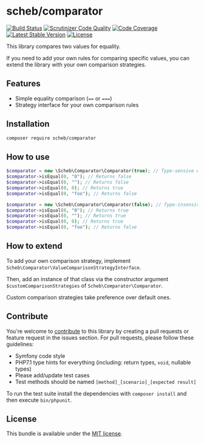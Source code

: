 scheb/comparator
================

[![Build Status](https://travis-ci.org/scheb/comparator.svg?branch=master)](https://travis-ci.org/scheb/comparator)
[![Scrutinizer Code Quality](https://scrutinizer-ci.com/g/scheb/comparator/badges/quality-score.png?b=master)](https://scrutinizer-ci.com/g/scheb/comparator/?branch=master)
[![Code Coverage](https://scrutinizer-ci.com/g/scheb/comparator/badges/coverage.png?b=master)](https://scrutinizer-ci.com/g/scheb/comparator/?branch=master)
[![Latest Stable Version](https://poser.pugx.org/scheb/comparator/v/stable.svg)](https://packagist.org/packages/scheb/comparator)
[![License](https://poser.pugx.org/scheb/comparator/license.svg)](https://packagist.org/packages/scheb/comparator)

This library compares two values for equality.

If you need to add your own rules for comparing specific values, you can extend the library with your own comparison
strategies.

Features
--------

- Simple equality comparison (`==` or `===`)
- Strategy interface for your own comparison rules

Installation
------------

```bash
composer require scheb/comparator
```

How to use
----------

```php
$comparator = new \Scheb\Comparator\Comparator(true); // Type-sensive equal (===)
$comparator->isEqual(0, "0"); // Returns false
$comparator->isEqual(0, ""); // Returns false
$comparator->isEqual(0, 0); // Returns true
$comparator->isEqual(0, "foo"); // Returns false

$comparator = new \Scheb\Comparator\Comparator(false); // Type-insensive equal (==)
$comparator->isEqual(0, "0"); // Returns true
$comparator->isEqual(0, ""); // Returns true
$comparator->isEqual(0, 0); // Returns true
$comparator->isEqual(0, "foo"); // Returns false
```

How to extend
-------------

To add your own comparison strategy, implement `Scheb\Comparator\ValueComparisonStrategyInterface`.

Then, add an instance of that class via the constructor argument `$customComparisonStrategies` of
`Scheb\Comparator\Comparator`.

Custom comparison strategies take preference over default ones.

Contribute
----------
You're welcome to [contribute](https://github.com/scheb/comparator/graphs/contributors) to this library by
creating a pull requests or feature request in the issues section. For pull requests, please follow these guidelines:

- Symfony code style
- PHP7.1 type hints for everything (including: return types, `void`, nullable types)
- Please add/update test cases
- Test methods should be named `[method]_[scenario]_[expected result]`

To run the test suite install the dependencies with `composer install` and then execute `bin/phpunit`.

License
-------
This bundle is available under the [MIT license](LICENSE).
